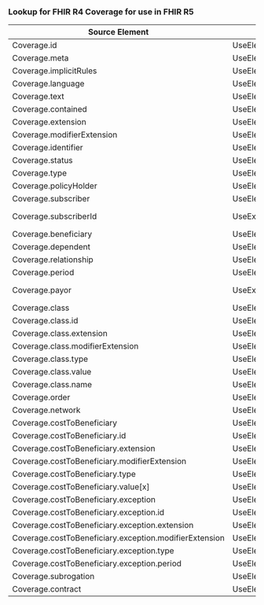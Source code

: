 ### Lookup for FHIR R4 Coverage for use in FHIR R5

| Source Element | Usage | Target |
| -------------- | ----- | ------ |
| Coverage.id | UseElementSameName | Coverage.id |
| Coverage.meta | UseElementSameName | Coverage.meta |
| Coverage.implicitRules | UseElementSameName | Coverage.implicitRules |
| Coverage.language | UseElementSameName | Coverage.language |
| Coverage.text | UseElementSameName | Coverage.text |
| Coverage.contained | UseElementSameName | Coverage.contained |
| Coverage.extension | UseElementSameName | Coverage.extension |
| Coverage.modifierExtension | UseElementSameName | Coverage.modifierExtension |
| Coverage.identifier | UseElementSameName | Coverage.identifier |
| Coverage.status | UseElementSameName | Coverage.status |
| Coverage.type | UseElementSameName | Coverage.type |
| Coverage.policyHolder | UseElementSameName | Coverage.policyHolder |
| Coverage.subscriber | UseElementSameName | Coverage.subscriber |
| Coverage.subscriberId | UseExtension | http://hl7.org/fhir/4.0/StructureDefinition/extension-Coverage.subscriberId |
| Coverage.beneficiary | UseElementSameName | Coverage.beneficiary |
| Coverage.dependent | UseElementSameName | Coverage.dependent |
| Coverage.relationship | UseElementSameName | Coverage.relationship |
| Coverage.period | UseElementSameName | Coverage.period |
| Coverage.payor | UseExtension | http://hl7.org/fhir/4.0/StructureDefinition/extension-Coverage.payor |
| Coverage.class | UseElementSameName | Coverage.class |
| Coverage.class.id | UseElementSameName | Coverage.class.id |
| Coverage.class.extension | UseElementSameName | Coverage.class.extension |
| Coverage.class.modifierExtension | UseElementSameName | Coverage.class.modifierExtension |
| Coverage.class.type | UseElementSameName | Coverage.class.type |
| Coverage.class.value | UseElementSameName | Coverage.class.value |
| Coverage.class.name | UseElementSameName | Coverage.class.name |
| Coverage.order | UseElementSameName | Coverage.order |
| Coverage.network | UseElementSameName | Coverage.network |
| Coverage.costToBeneficiary | UseElementSameName | Coverage.costToBeneficiary |
| Coverage.costToBeneficiary.id | UseElementSameName | Coverage.costToBeneficiary.id |
| Coverage.costToBeneficiary.extension | UseElementSameName | Coverage.costToBeneficiary.extension |
| Coverage.costToBeneficiary.modifierExtension | UseElementSameName | Coverage.costToBeneficiary.modifierExtension |
| Coverage.costToBeneficiary.type | UseElementSameName | Coverage.costToBeneficiary.type |
| Coverage.costToBeneficiary.value[x] | UseElementSameName | Coverage.costToBeneficiary.value[x] |
| Coverage.costToBeneficiary.exception | UseElementSameName | Coverage.costToBeneficiary.exception |
| Coverage.costToBeneficiary.exception.id | UseElementSameName | Coverage.costToBeneficiary.exception.id |
| Coverage.costToBeneficiary.exception.extension | UseElementSameName | Coverage.costToBeneficiary.exception.extension |
| Coverage.costToBeneficiary.exception.modifierExtension | UseElementSameName | Coverage.costToBeneficiary.exception.modifierExtension |
| Coverage.costToBeneficiary.exception.type | UseElementSameName | Coverage.costToBeneficiary.exception.type |
| Coverage.costToBeneficiary.exception.period | UseElementSameName | Coverage.costToBeneficiary.exception.period |
| Coverage.subrogation | UseElementSameName | Coverage.subrogation |
| Coverage.contract | UseElementSameName | Coverage.contract |
